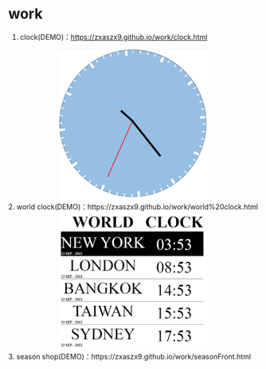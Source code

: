 # work
1. clock(DEMO)：https://zxaszx9.github.io/work/clock.html 
<div align=center><img alt="clock" width="300" src="https://github.com/zxaszx9/work/blob/gh-pages/img/season/Clock.png"></div>
2. world clock(DEMO)：https://zxaszx9.github.io/work/world%20clock.html  
<div align=center><img alt="WorldClock" width="300" src="https://github.com/zxaszx9/work/blob/gh-pages/img/season/WorldClock.png"></div>
3. season shop(DEMO)：https://zxaszx9.github.io/work/seasonFront.html
